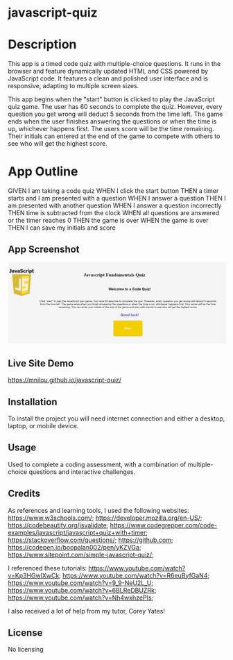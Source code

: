 # javascript-quiz

# Description
This app is a timed code quiz with multiple-choice questions. It runs in the browser and feature dynamically updated HTML and CSS powered by JavaScript code. It features a clean and polished user interface and is responsive, adapting to multiple screen sizes.

This app begins when the "start" button is clicked to play the JavaScript quiz game. The user has 60 seconds to complete the quiz. However, every question you get wrong will deduct 5 seconds from the time left. The game ends when the user finishes answering the questions or when the time is up, whichever happens first. The users score will be the time remaining. Their initials can entered at the end of the game to compete with others to see who will get the highest score.

# App Outline
GIVEN I am taking a code quiz
WHEN I click the start button
THEN a timer starts and I am presented with a question
WHEN I answer a question
THEN I am presented with another question
WHEN I answer a question incorrectly
THEN time is subtracted from the clock
WHEN all questions are answered or the timer reaches 0
THEN the game is over
WHEN the game is over
THEN I can save my initials and score

## App Screenshot
<img src="app-screenshot.jpg" alt="quiz screenshot">

## Live Site Demo
https://mnilou.github.io/javascript-quiz/ 

## Installation
To install the project you will need internet connection and either a desktop, laptop, or mobile device.

## Usage
Used to complete a coding assessment, with a combination of multiple-choice questions and interactive challenges. 

## Credits

As references and learning tools, I used the following websites:
https://www.w3schools.com/;
https://developer.mozilla.org/en-US/;
https://codebeautify.org/jsvalidate; 
https://www.codegrepper.com/code-examples/javascript/javascript+quiz+with+timer; 
https://stackoverflow.com/questions/; 
https://github.com;
https://codepen.io/boopalan002/pen/yKZVGa;
https://www.sitepoint.com/simple-javascript-quiz/;

I referenced these tutorials:
https://www.youtube.com/watch?v=Kp3HGwlXwCk; 
https://www.youtube.com/watch?v=R6euByfGaN4;
https://www.youtube.com/watch?v=9_9-NeU2L_U;
https://www.youtube.com/watch?v=6BLReDBUZRk;
https://www.youtube.com/watch?v=Nh4wxhzePIs; 


I also received a lot of help from my tutor, Corey Yates! 

## License

No licensing
